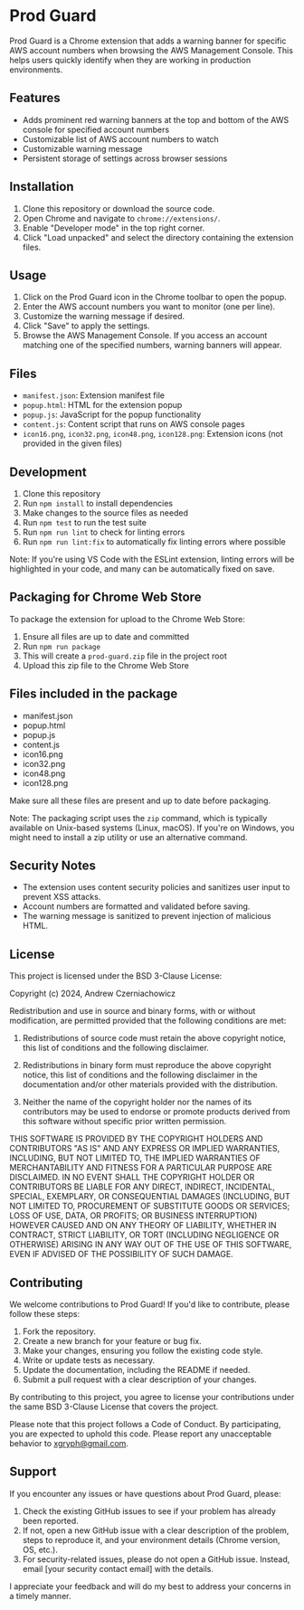 # Prod Guard

Prod Guard is a Chrome extension that adds a warning banner for specific AWS account numbers when browsing the AWS Management Console. This helps users quickly identify when they are working in production environments.

## Features

- Adds prominent red warning banners at the top and bottom of the AWS console for specified account numbers
- Customizable list of AWS account numbers to watch
- Customizable warning message
- Persistent storage of settings across browser sessions

## Installation

1. Clone this repository or download the source code.
2. Open Chrome and navigate to `chrome://extensions/`.
3. Enable "Developer mode" in the top right corner.
4. Click "Load unpacked" and select the directory containing the extension files.

## Usage

1. Click on the Prod Guard icon in the Chrome toolbar to open the popup.
2. Enter the AWS account numbers you want to monitor (one per line).
3. Customize the warning message if desired.
4. Click "Save" to apply the settings.
5. Browse the AWS Management Console. If you access an account matching one of the specified numbers, warning banners will appear.

## Files

- `manifest.json`: Extension manifest file
- `popup.html`: HTML for the extension popup
- `popup.js`: JavaScript for the popup functionality
- `content.js`: Content script that runs on AWS console pages
- `icon16.png`, `icon32.png`, `icon48.png`, `icon128.png`: Extension icons (not provided in the given files)

## Development

1. Clone this repository
2. Run `npm install` to install dependencies
3. Make changes to the source files as needed
4. Run `npm test` to run the test suite
5. Run `npm run lint` to check for linting errors
6. Run `npm run lint:fix` to automatically fix linting errors where possible

Note: If you're using VS Code with the ESLint extension, linting errors will be highlighted in your code, and many can be automatically fixed on save.

## Packaging for Chrome Web Store

To package the extension for upload to the Chrome Web Store:

1. Ensure all files are up to date and committed
2. Run `npm run package`
3. This will create a `prod-guard.zip` file in the project root
4. Upload this zip file to the Chrome Web Store

## Files included in the package

- manifest.json
- popup.html
- popup.js
- content.js
- icon16.png
- icon32.png
- icon48.png
- icon128.png

Make sure all these files are present and up to date before packaging.

Note: The packaging script uses the `zip` command, which is typically available on Unix-based systems (Linux, macOS). If you're on Windows, you might need to install a zip utility or use an alternative command.

## Security Notes

- The extension uses content security policies and sanitizes user input to prevent XSS attacks.
- Account numbers are formatted and validated before saving.
- The warning message is sanitized to prevent injection of malicious HTML.

## License

This project is licensed under the BSD 3-Clause License:

Copyright (c) 2024, Andrew Czerniachowicz

Redistribution and use in source and binary forms, with or without
modification, are permitted provided that the following conditions are met:

1. Redistributions of source code must retain the above copyright notice, this
   list of conditions and the following disclaimer.

2. Redistributions in binary form must reproduce the above copyright notice,
   this list of conditions and the following disclaimer in the documentation
   and/or other materials provided with the distribution.

3. Neither the name of the copyright holder nor the names of its
   contributors may be used to endorse or promote products derived from
   this software without specific prior written permission.

THIS SOFTWARE IS PROVIDED BY THE COPYRIGHT HOLDERS AND CONTRIBUTORS "AS IS"
AND ANY EXPRESS OR IMPLIED WARRANTIES, INCLUDING, BUT NOT LIMITED TO, THE
IMPLIED WARRANTIES OF MERCHANTABILITY AND FITNESS FOR A PARTICULAR PURPOSE ARE
DISCLAIMED. IN NO EVENT SHALL THE COPYRIGHT HOLDER OR CONTRIBUTORS BE LIABLE
FOR ANY DIRECT, INDIRECT, INCIDENTAL, SPECIAL, EXEMPLARY, OR CONSEQUENTIAL
DAMAGES (INCLUDING, BUT NOT LIMITED TO, PROCUREMENT OF SUBSTITUTE GOODS OR
SERVICES; LOSS OF USE, DATA, OR PROFITS; OR BUSINESS INTERRUPTION) HOWEVER
CAUSED AND ON ANY THEORY OF LIABILITY, WHETHER IN CONTRACT, STRICT LIABILITY,
OR TORT (INCLUDING NEGLIGENCE OR OTHERWISE) ARISING IN ANY WAY OUT OF THE USE
OF THIS SOFTWARE, EVEN IF ADVISED OF THE POSSIBILITY OF SUCH DAMAGE.

## Contributing

We welcome contributions to Prod Guard! If you'd like to contribute, please follow these steps:

1. Fork the repository.
2. Create a new branch for your feature or bug fix.
3. Make your changes, ensuring you follow the existing code style.
4. Write or update tests as necessary.
5. Update the documentation, including the README if needed.
6. Submit a pull request with a clear description of your changes.

By contributing to this project, you agree to license your contributions under the same BSD 3-Clause License that covers the project.

Please note that this project follows a Code of Conduct. By participating, you are expected to uphold this code. Please report any unacceptable behavior to xgryph@gmail.com.

## Support

If you encounter any issues or have questions about Prod Guard, please:

1. Check the existing GitHub issues to see if your problem has already been reported.
2. If not, open a new GitHub issue with a clear description of the problem, steps to reproduce it, and your environment details (Chrome version, OS, etc.).
3. For security-related issues, please do not open a GitHub issue. Instead, email [your security contact email] with the details.

I appreciate your feedback and will do my best to address your concerns in a timely manner.
